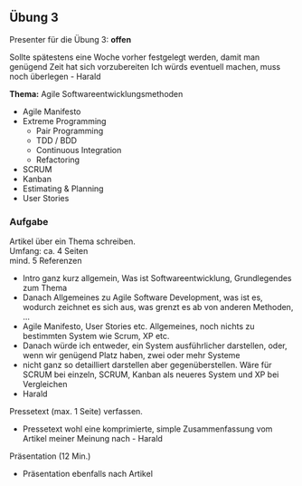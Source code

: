 ## Übung 3 ##

Presenter für die Übung 3: **offen**

Sollte spätestens eine Woche vorher festgelegt werden, damit man genügend Zeit hat sich vorzubereiten
Ich würds eventuell machen, muss noch überlegen - Harald

**Thema:** Agile Softwareentwicklungsmethoden

   - Agile Manifesto
   - Extreme Programming
      - Pair Programming
      - TDD / BDD
      - Continuous Integration
      - Refactoring
   - SCRUM
   - Kanban
   - Estimating & Planning
   - User Stories

### Aufgabe ###

Artikel über ein Thema schreiben.  
Umfang: ca. 4 Seiten  
mind. 5 Referenzen

   - Intro ganz kurz allgemein, Was ist Softwareentwicklung, Grundlegendes zum Thema
   - Danach Allgemeines zu Agile Software Development, was ist es, wodurch zeichnet es sich aus, was grenzt es ab von anderen Methoden, ...
   - Agile Manifesto, User Stories etc. Allgemeines, noch nichts zu bestimmten System wie Scrum, XP etc.
   - Danach würde ich entweder, ein System ausführlicher darstellen, oder, wenn wir genügend Platz haben, zwei oder mehr Systeme
   - nicht ganz so detailliert darstellen aber gegenüberstellen. Wäre für SCRUM bei einzeln, SCRUM, Kanban als neueres System und XP bei Vergleichen
- Harald


Pressetext (max. 1 Seite) verfassen.
   - Pressetext wohl eine komprimierte, simple Zusammenfassung vom Artikel meiner Meinung nach - Harald

Präsentation (12 Min.)
   - Präsentation ebenfalls nach Artikel
